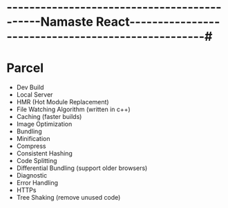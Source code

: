 # --------------------------------------------Namaste React---------------------------------------------------#

# Parcel

- Dev Build
- Local Server
- HMR (Hot Module Replacement)
- File Watching Algorithm (written in c++)
- Caching (faster builds)
- Image Optimization
- Bundling
- Minification
- Compress
- Consistent Hashing
- Code Splitting
- Differential Bundling (support older browsers)
- Diagnostic
- Error Handling
- HTTPs
- Tree Shaking (remove unused code)
